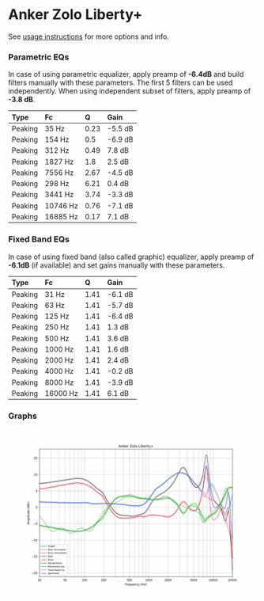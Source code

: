 # Anker Zolo Liberty+
See [usage instructions](https://github.com/jaakkopasanen/AutoEq#usage) for more options and info.

### Parametric EQs
In case of using parametric equalizer, apply preamp of **-6.4dB** and build filters manually
with these parameters. The first 5 filters can be used independently.
When using independent subset of filters, apply preamp of **-3.8 dB**.

| Type    | Fc       |    Q | Gain    |
|:--------|:---------|:-----|:--------|
| Peaking | 35 Hz    | 0.23 | -5.5 dB |
| Peaking | 154 Hz   | 0.5  | -6.9 dB |
| Peaking | 312 Hz   | 0.49 | 7.8 dB  |
| Peaking | 1827 Hz  | 1.8  | 2.5 dB  |
| Peaking | 7556 Hz  | 2.67 | -4.5 dB |
| Peaking | 298 Hz   | 6.21 | 0.4 dB  |
| Peaking | 3441 Hz  | 3.74 | -3.3 dB |
| Peaking | 10746 Hz | 0.76 | -7.1 dB |
| Peaking | 16885 Hz | 0.17 | 7.1 dB  |

### Fixed Band EQs
In case of using fixed band (also called graphic) equalizer, apply preamp of **-6.1dB**
(if available) and set gains manually with these parameters.

| Type    | Fc       |    Q | Gain    |
|:--------|:---------|:-----|:--------|
| Peaking | 31 Hz    | 1.41 | -6.1 dB |
| Peaking | 63 Hz    | 1.41 | -5.7 dB |
| Peaking | 125 Hz   | 1.41 | -6.4 dB |
| Peaking | 250 Hz   | 1.41 | 1.3 dB  |
| Peaking | 500 Hz   | 1.41 | 3.6 dB  |
| Peaking | 1000 Hz  | 1.41 | 1.6 dB  |
| Peaking | 2000 Hz  | 1.41 | 2.4 dB  |
| Peaking | 4000 Hz  | 1.41 | -0.2 dB |
| Peaking | 8000 Hz  | 1.41 | -3.9 dB |
| Peaking | 16000 Hz | 1.41 | 6.1 dB  |

### Graphs
![](./Anker%20Zolo%20Liberty+.png)